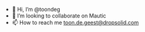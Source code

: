 - 👋 Hi, I’m @toondeg
- 💞️ I’m looking to collaborate on Mautic
- 📫 How to reach me toon.de.geest@dropsolid.com

<!---
toondeg/toondeg is a ✨ special ✨ repository because its `README.md` (this file) appears on your GitHub profile.
You can click the Preview link to take a look at your changes.
--->
